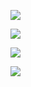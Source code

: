 ![](https://i.imgur.com/Uo7t4Fx.png)

![](https://i.imgur.com/7KuHfTW.png)

![](https://i.imgur.com/FtrTncn.png)

![](https://i.imgur.com/W1wRwfw.png)

